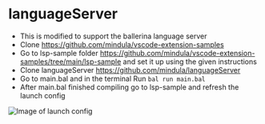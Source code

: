 # languageServer

- This is modified to support the ballerina language server
- Clone https://github.com/mindula/vscode-extension-samples 
- Go to lsp-sample folder https://github.com/mindula/vscode-extension-samples/tree/main/lsp-sample and set it up using the given instructions
- Clone languageServer https://github.com/mindula/languageServer
- Go to main.bal and in the terminal Run `bal run main.bal`
- After main.bal finished compiling go to lsp-sample and refresh the launch config 

 ![Image of launch config](https://i.imgur.com/zrIx9OY.png)

